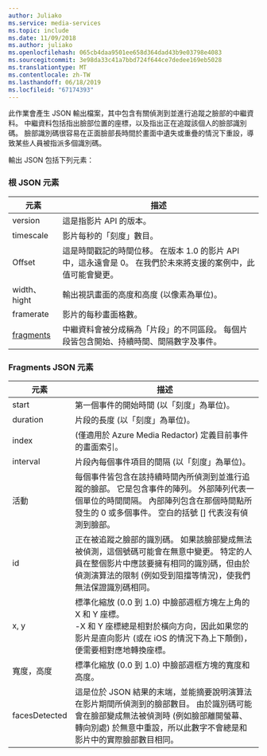 ```yaml
---
author: Juliako
ms.service: media-services
ms.topic: include
ms.date: 11/09/2018
ms.author: juliako
ms.openlocfilehash: 065cb4daa9501ee658d364dad43b9e03798e4083
ms.sourcegitcommit: 3e98da33c41a7bbd724f644ce7dedee169eb5028
ms.translationtype: MT
ms.contentlocale: zh-TW
ms.lasthandoff: 06/18/2019
ms.locfileid: "67174393"
---
```

此作業會產生 JSON 輸出檔案，其中包含有關偵測到並進行追蹤之臉部的中繼資料。 中繼資料包括指出臉部位置的座標，以及指出正在追蹤該個人的臉部識別碼。 臉部識別碼很容易在正面臉部長時間於畫面中遺失或重疊的情況下重設，導致某些人員被指派多個識別碼。

輸出 JSON 包括下列元素：

### <a name="root-json-elements"></a>根 JSON 元素

| 元素 | 描述 |
| --- | --- |
| version |這是指影片 API 的版本。 |
| timescale |影片每秒的「刻度」數目。 |
| Offset |這是時間戳記的時間位移。 在版本 1.0 的影片 API 中，這永遠會是 0。 在我們於未來將支援的案例中，此值可能會變更。 |
| width、hight |輸出視訊畫面的高度和高度 (以像素為單位)。|
| framerate |影片的每秒畫面格數。 |
| [fragments](#fragments-json-elements) |中繼資料會被分成稱為「片段」的不同區段。 每個片段皆包含開始、持續時間、間隔數字及事件。 |

### <a name="fragments-json-elements"></a>Fragments JSON 元素

|元素|描述|
|---|---|
| start |第一個事件的開始時間 (以「刻度」為單位)。 |
| duration |片段的長度 (以「刻度」為單位)。 |
| index | (僅適用於 Azure Media Redactor) 定義目前事件的畫面索引。 |
| interval |片段內每個事件項目的間隔 (以「刻度」為單位)。 |
| 活動 |每個事件皆包含在該持續時間內所偵測到並進行追蹤的臉部。 它是包含事件的陣列。 外部陣列代表一個單位的時間間隔。 內部陣列包含在那個時間點所發生的 0 或多個事件。 空白的括號 [] 代表沒有偵測到臉部。 |
| id |正在被追蹤之臉部的識別碼。 如果該臉部變成無法被偵測，這個號碼可能會在無意中變更。 特定的人員在整個影片中應該要擁有相同的識別碼，但由於偵測演算法的限制 (例如受到阻擋等情況)，使我們無法保證識別碼相同。 |
| x, y |標準化縮放 (0.0 到 1.0) 中臉部週框方塊左上角的 X 和 Y 座標。 <br/>-X 和 Y 座標總是相對於橫向方向，因此如果您的影片是直向影片 (或在 iOS 的情況下為上下顛倒)，便需要相對應地轉換座標。 |
| 寬度，高度 |標準化縮放 (0.0 到 1.0) 中臉部週框方塊的寬度和高度。 |
| facesDetected |這是位於 JSON 結果的末端，並能摘要說明演算法在影片期間所偵測到的臉部數目。 由於識別碼可能會在臉部變成無法被偵測時 (例如臉部離開螢幕、轉向別處) 於無意中重設，所以此數字不會總是和影片中的實際臉部數目相同。 |

